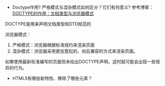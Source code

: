 - Doctype作用? 严格模式与混杂模式如何区分？它们有何意义?
参考博客：[DOCTYPE的作用：文档类型与浏览器模式](http://harttle.com/2016/01/22/doctype.html)

DOCTYPE是用来声明文档类型和DTD规范的

浏览器模式：
1. 严格模式：浏览器根据标准规约来渲染页面
2. 混杂模式：浏览器采用更加宽松的、向后兼容的方式来渲染页面。

如果使用最新标准编写的页面但未给出DOCTYPE声明，这时就可能会出现一些怪异的行为。

- HTML5有哪些新特性、移除了哪些元素？
